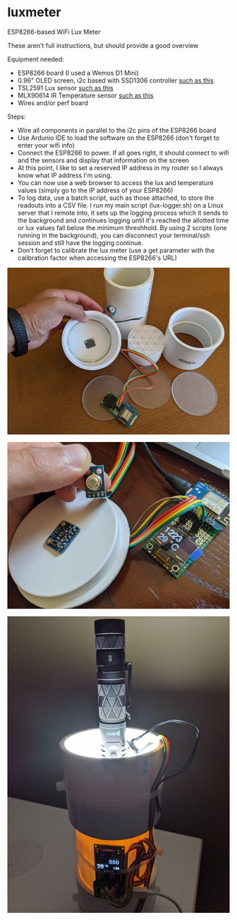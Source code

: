 # luxmeter
ESP8266-based WiFi Lux Meter

These aren't full instructions, but should provide a good overview

Equipment needed:
* ESP8266 board (I used a Wemos D1 Mini)
* 0.96" OLED screen, i2c based with SSD1306 controller [such as this](https://www.amazon.com/dp/B06XRBTBTB/)
* TSL2591 Lux sensor [such as this](https://learn.adafruit.com/adafruit-tsl2591)
* MLX90614 IR Temperature sensor [such as this](https://www.amazon.com/gp/product/B07YZVDWWB/)
* Wires and/or perf board

Steps:
* Wire all components in parallel to the i2c pins of the ESP8266 board
* Use Ardunio IDE to load the software on the ESP8266 (don't forget to enter your wifi info)
* Connect the ESP8266 to power.  If all goes right, it should connect to wifi and the sensors and display that information on the screen
* At this point, I like to set a reserved IP address in my router so I always know what IP address I'm using.
* You can now use a web browser to access the lux and temperature values (simply go to the IP address of your ESP8266)
* To log data, use a batch script, such as those attached, to store the readouts into a CSV file.  I run my main script (lux-logger.sh) on a Linux server that I remote into, it sets up the logging process which it sends to the background and continues logging until it's reached the allotted time or lux values fall below the minimum threshhold.  By using 2 scripts (one running in the background), you can disconnect your terminal/ssh session and still have the logging continue.
* Don't forget to calibrate the lux meter (use a get parameter with the calibration factor when accessing the ESP8266's URL)


![Lux Meter Parts](lux_meter_parts.jpg)

![Lux Meter Sensors](lux_meter_sensors.jpg)

![Lux Meter Operation](lux_meter_operation.jpg)

